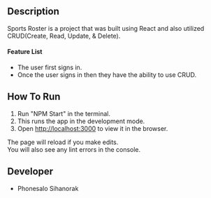 ## Description
Sports Roster is a project that was built using React and also utilized CRUD(Create, Read, Update, & Delete).

#### Feature List
* The user first signs in.
* Once the user signs in then they have the ability to use CRUD.

## How To Run
1. Run "NPM Start" in the terminal.
2. This runs the app in the development mode.
3. Open [http://localhost:3000](http://localhost:3000) to view it in the browser.

The page will reload if you make edits.<br />
You will also see any lint errors in the console.

## Developer
* Phonesalo Sihanorak



